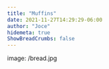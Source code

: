 ```yaml
---
title: "Muffins"
date: 2021-11-27T14:29:29-06:00
author: "Joce"
hidemeta: true
ShowBreadCrumbs: false
---
```

image: /bread.jpg